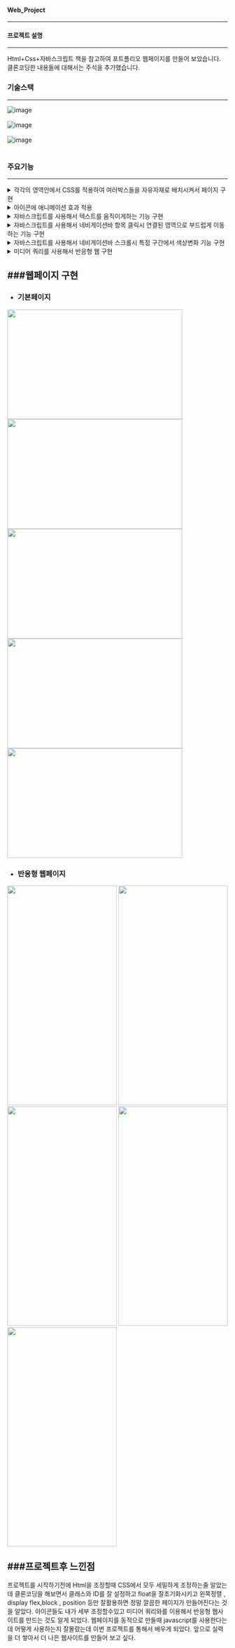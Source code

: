 #### Web_Project
---
#### 프로젝트 설명
---
Html+Css+자바스크립트 책을 참고하여 포트폴리오 웹페이지를 만들어 보았습니다. 클론코딩한 내용들에 대해서는 주석을 추가했습니다.

### 기술스택
---
![image](https://github.com/Jaehyuk-96/web_project/assets/145963663/559ad2bc-be19-497c-9528-3cf32d4b80bb)<br><br>
![image](https://github.com/Jaehyuk-96/web_project/assets/145963663/8443ce9f-7b8c-4ede-ae03-f56173f890e1)<br><br>
![image](https://github.com/Jaehyuk-96/web_project/assets/145963663/84defd1f-0420-438c-9670-55cab5a534b6)<br><br>



### 주요기능
---
 <details>
    <summary>
     각각의 영역안에서 CSS를 적용하여 여러박스들을 자유자재로 배치시켜서 페이지 구현
    </summary> 
  
```html
    <!-- portfolio 컨테이너안에 항상 들어가는 제목과 div 박스 6개를 만들고 각각의 박스안에 이미지 글을 넣음 -->
    <section id="portfolio" class="portfolio">
        <div class="container">
            <div class="title">
                <h4>PORTFOLIOBACK</h4>
                <h2>PortFolio</h2>
            </div>
            <div class="portfolio-me">
                <div class="portfolio-inner">
                    <img src="https://pensive-kowalevski-fdf325.netlify.app/images/mock1.png" alt="샘플이미지">
                    <strong>Branding</strong>
                    <h3>Package Design</h3>
                </div>
                <div class="portfolio-inner">
                    <img src="https://pensive-kowalevski-fdf325.netlify.app/images/mock2.png" alt="샘플이미지">
                    <strong>Developement</strong>
                    <h3>Tablet App DEV</h3>
                </div>
                <div class="portfolio-inner">
                    <img src="https://pensive-kowalevski-fdf325.netlify.app/images/mock3.png" alt="샘플이미지">
                    <strong>Marketing</strong>
                    <h3>Coca Cola</h3>
                </div>
                <div class="portfolio-inner">
                    <img src="https://pensive-kowalevski-fdf325.netlify.app/images/mock4.png" alt="샘플이미지">
                    <strong>App</strong>
                    <h3>FaceBook Clone</h3>
                </div>
                <div class="portfolio-inner">
                    <img src="https://pensive-kowalevski-fdf325.netlify.app/images/mock5.png" alt="샘플이미지">
                    <strong>App</strong>
                    <h3>Netflix</h3>
                </div>
                <div class="portfolio-inner">
                    <img src="https://pensive-kowalevski-fdf325.netlify.app/images/mock6.png" alt="샘플이미지">
                    <strong>Web</strong>
                    <h3>FirmBee Web</h3>
                </div>
            </div>
        </div>
    </section>
```

```css
/* section의 포트폴리오에 float 초기화 */

section.portfolio::after {
  content: "";
  display: block;
  clear: both;
}

/* portfolio-inner div박스에 넓이 margin-right(간격조정) float-left(왼쪽정렬), 
배경색, 테투리색, 아래쪽 여백 지정*/
section.portfolio .portfolio-inner {
  width: 30%;
  margin-right: 5%;
  padding: 1rem 1rem 1.5rem 1rem;
  float: left;
  background-color: #f8f8f8;
  border: 1px solid #ccc;
  margin-bottom: 3rem;
}

/* portfolio- inner의 3번째 6번째 박스에 오른쪽 여백 0지정 간격조정을 위해서*/
section.portfolio .portfolio-inner:nth-child(3n) {
  margin-right: 0;
}

/* portfolio-inner에 이미지 넓이를 100%로 지정 block으로 수직배열*/
section.portfolio .portfolio-inner img {
  width: 100%;
  display: block;
}

/* portfoloio-inner의 strong 색상 간격 조정 block으로 수직배열 */
section.portfolio .portfolio-inner strong {
  color: #ff6a6a;
  margin: 0.5rem 0;
  display: block;
}
```

 </details>
 
 <details>
   <summary>
    아이콘에 애니메이션 효과 적용
   </summary>
  
```html
  <!-- main에 소개페이지를 만들고 다운로드 버튼과 마우스 아이콘을 만듬 -->
    <main id="main">
        <div class = "container">
            <h4>Welcome</h4>
            <h2>I'M A <span></span></h2>
            <p>Lorem ipsum dolor sit amet consecteutr adipisicing elit. Paraesentium dolor quas nulla unde ea officiis?</p>
            <button class="download">DOWNLOAD CV</button>
            <button class="mouse"><i class="fa-solid fa-computer-mouse"></i></button>
        </div>
    </main>
  ```

```css
/* 가져온 마우스 아이콘을 새로운 속성들로 설정 */
main button.mouse {
  background-color: transparent;
  border: none;
  color: white;
  font-size: 2rem;
  position: absolute;
  bottom: 1rem;
  /*위아래로 무한으로 움직이게 애니메이션 설정 */
  left: 50%;
  transform: translateX(-50%);
  animation: upDown 1s ease-in-out infinite;
  cursor: pointer;
}

@keyframes upDown {
  0% {
    bottom: 1rem;
  }
  50% {
    bottom: 1.5rem;
  }
  100% {
    bottom: 1rem;
  }
}
```
  </details>
  
  <details>
   <summary>
    자바스크립트를 사용해서 텍스트를 움직이게하는 기능 구현
   </summary>
   
 ```html
   <!-- main에 소개페이지를 만들고 다운로드 버튼과 마우스 아이콘을 만듬 -->
    <main id="main">
        <div class = "container">
            <h4>Welcome</h4>
            <h2>I'M A <span></span></h2>
 ```

```javascript
//main에 span에서 한글자씩 썻다가 문장완성후 지우고 다시쓰는걸 반복해주는 자바 스크립트
(function () {
    const spanEl = document.querySelector('main h2 span'); //main h2 span 가져와서 spanEl로 선언
    const txtArr = ['Web Publisher', 'Front-End Developer', 'Web UI Designer', 'UX Designer', 'Back-End Developer']; //txtarr 작성
    let index = 0; //index 초기화
    let currentTxt = txtArr[index].split(''); //indextext를 한글자씩 쪼갠걸 currentTxt로 선언
    function writeTxt() {
        //글자 써주는 함수
        spanEl.textContent += currentTxt.shift(); //배열이 할당된 상태면 추출하고 추출한 요소를 원본 배열에서 삭제하는 식으로 하나씩 더해감
        if (currentTxt.length !== 0) {
            //배열의 길이가 0이아닌지 체크해서 모두 출력할떄까지 writetxt()반복
            setTimeout(writeTxt, Math.floor(Math.random() * 100)); //랜덤의 시간으로 writetext출력
        } else {
            //writeTxt() 함수 끝나면
            currentTxt = spanEl.textContent.split(''); //currenttxt에 txt[arr] 쪼갠걸 currenttxt로 선언
            setTimeout(deleteTxt, 3000); //deletetxt() 실행전3초동안쉼
        }
    }
    function deleteTxt() {
        currentTxt.pop(); //currentTxt에 할당된 글자를 가져와서 pop메서드로 마지막 한글자 삭제
        spanEl.textContent = currentTxt.join(''); //한글자 삭제된 요소 배열을 다시 합침
        if (currentTxt.length !== 0) {
            //배열의 길이가 0 이아닐떄까지 deleteTxt() 계속 실행
            setTimeout(deleteTxt, Math.floor(Math.random() * 100)); //없어지는 속도를 랜덤으로 정함
        } else {
            //deleteTxt()가 끝나면
            index = (index + 1) % txtArr.length; //
            currentTxt = txtArr[index].split(''); //index값의 txtarray를 하나씩 쪼개서 선언
            console.log(currentTxt); //출력
            writeTxt(); //writetxt함수 출력
        }
    }
    writeTxt();
})(); //자동으로 함수실행
```
         
  </details>
  
  <details>
   <summary>
    자바스크립트를 사용해서 네비게이션바 항목 클릭시 연결된 영역으로 부드럽게 이동하는 기능 구현
   </summary>

```html
<!-- Header에 about, features portfolio contact 버튼을 만듬 -->
    <header>
        <div class ="container">
            <h1>
                <button data-animation-scroll="true" data-target="#main">Jae</button>
            </h1>
            <nav>
                <ul>
                    <li>
                        <button data-animation-scroll="true" data-target="#about">About</button>
                    </li>
                    <li>
                        <button data-animation-scroll="true" data-target="#features">Features</button>
                    </li>
                    <li>
                        <button data-animation-scroll="true" data-target="#portfolio">Portfolio</button>
                    </li>
                    <li>
                        <button data-animation-scroll="true" data-target="#contact">Contact</button>
                    </li>
                </ul>
            </nav>
        </div>
    </header>    
```

```javascript
// 스크롤 이동 해주는 자바스크립트
const animationMove = function (selector) {
    const targetEl = document.querySelector(selector); //selector 매개변수로 이동할 대상 노드 가져옴
    const browserScrollY = window.scrollY; //웹브라우저의 스크롤정보를 windw.scrolY로 값으로 가져옴
    const targetScrollY = targetEl.getBoundingClientRect().top + browserScrollY; //이동할 대상의 위치를 구함
    window.scrollTo({ top: targetScrollY, behavior: 'smooth' }); //smooth하게 대상으로 이동
};

//data-animation-scroll, data-target을 미리 각버튼마다 html에 작성
const scrollMoveEl = document.querySelectorAll("[data-animation-scroll='true']"); //about features portfolio contact 를가져와서 scrollmoveel 로 선언
for (let i = 0; i < scrollMoveEl.length; i++) {
    //scrollmoveel 4개만큼 반복
    scrollMoveEl[i].addEventListener('click', function (e) {
        //scrollmoveEl로 클릭을 받음
        //
        const target = this.dataset.target; //target에 저장
        animationMove(target); //animationmove 함수에 target 대입
    });
}
```
  </details>
  
  <details>
   <summary>
    자바스크립트를 사용해서 네비게이션바 스크롤시 특정 구간에서 색상변화 기능 구현
   </summary>
   
```html
   <!-- Header에 about, features portfolio contact 버튼을 만듬 -->
    <header>
        <div class ="container">
            <h1>
                <button data-animation-scroll="true" data-target="#main">Jae</button>
            </h1>
            <nav>
                <ul>
                    <li>
                        <button data-animation-scroll="true" data-target="#about">About</button>
                    </li>
                    <li>
                        <button data-animation-scroll="true" data-target="#features">Features</button>
                    </li>
                    <li>
                        <button data-animation-scroll="true" data-target="#portfolio">Portfolio</button>
                    </li>
                    <li>
                        <button data-animation-scroll="true" data-target="#contact">Contact</button>
                    </li>
                </ul>
            </nav>
        </div>
    </header>  
```

```javascript

//네비게이션바가 흰색화면일때 검은색으로 변하게 해주는 자바스크립트
const headerEl = document.querySelector('header'); //header를 가져오고 headerEl로 선언
window.addEventListener('scroll', function () {
    //eventLister 함수 추가
    requestAnimationFrame(scrollCheck); //requestanimation내장함수에 scrollcheck 받음
});
function scrollCheck() {
    //scrollcheck 함수선언
    let browserScrollY = window.scrollY; //BrowserScrollY에 document가 수직으로 얼마나 스크롤 됐는지 픽셀단위로 반환을 같은기능을 가진 세가지로 체크
    if (browserScrollY > 0) {
        //픽셀단위가 0보다 크면
        headerEl.classList.add('active'); //CSS active 실행
    } else {
        //픽셀단위가 0보다 작으면
        headerEl.classList.remove('active'); //CSS active 해제
    }
}

```
  </details>
  
  <details>
   <summary>
    미디어 쿼리를 사용해서 반응형 웹 구현
   </summary>

```css
@media screen and (max-width: 1140px) {
  /* 화면 너비가 1140px 이하일 때의 메인과 섹션 영역의 너비 설정 */
  main .container {
    width: 992px;
  }
  section .container {
    width: 600px;
  }
  section .about-self .left {
    /* 너비 및 여백 조정 */
    width: 100%;
    margin-bottom: 1.5rem;
  }
  section .about-self .right {
    /* 너비 및 여백 조정 */
    width: 100%;
    padding: 0;
  }
  section.do .do-me .do-inner {
    /* 화면이 줄어들 때의 너비 및 여백 조정 (두줄로 보이도록) */
    width: 48%;
    margin-bottom: 1.5rem;
    margin-right: 0;
  }
  section.do .do-me .do-inner:nth-child(2n + 1) {
    /* 1, 3, 5,....번째 본문 사각형에 오른쪽 마진영역 여백 4% 적용 */
    margin-right: 4%;
  }
  section.portfolio .portfolio-me .portfolio-inner {
    /* 화면이 줄어들 때의 너비 및 여백 조정 (두줄로 보이도록) */
    width: 48%;
    margin-right: 0;
  }
  section.portfolio .portfolio-me .portfolio-inner:nth-child(2n + 1) {
    /* 1, 3, 5,....번째 본문 사각형에 오른쪽 마진영역 여백 4% 적용 */
    margin-right: 4%;
  }
  section.contact .contact-me .left {
    /* 화면 비율에 맞게 줄어듬  */
    width: 100%;
    margin-left: 0;
  }
  section.contact .contact-me .right {
    /* 화면 비율에 맞게 줄어듬  */
    width: 100%;
    margin-left: 0;
  }
}
@media screen and (max-width: 992px) {
  html {
    /* 다른 영역들의 rem은 root em이기에 html속성값에 영향받음. 따라서 font size를 따로 설정해주어야 함 */
    font-size: 14px;
  }
  /* 화면 너비가 992px 이하일 때의 메인 영역 너비 설정 */
  main .container {
    width: 768px;
  }
  section.portfolio .portfolio-me .portfolio-inner {
    width: 100%;
  }
}
@media screen and (max-width: 768px) {
  html {
    font-size: 13px;
  }
  /* 화면 너비가 768px 이하일 때의 메인 영역 너비 설정 */
  main .container {
    width: 576px;
  }
  section .container {
    width: 400px;
  }
  section.do .do-me .do-inner {
    width: 100%; /* 768px 이하일 때에는 한 줄에 박스 한 개씩 나오도록 설정 */
    margin-right: 0;
  }
}
@media screen and (max-width: 576px) {
  html {
    font-size: 12px;
  }
  /* 화면 너비가 576px 이하일 때의 메인과 섹션 영역의 너비 설정 */
  main .container {
    width: 400px;
  }
  section .container {
    width: 360px;
  }
}
@media screen and (max-width: 400px) {
  html {
    font-size: 11px;
  }
  /* 화면 너비가 400px 이하일 때의 메인과 섹션 영역의 너비 설정 */
  main .container {
    width: 320px;
  }
  section .container {
    width: 320px;
  }
  main h4 {
    font-size: 1.5rem;
  }
  section .table h2 {
    font-size: 3rem;
  }
}
```
  </details>













###웹페이지 구현
---
* <h3>기본페이지</h3>
<img src="https://github.com/Jaehyuk-96/web_project/assets/145963663/7c6c25f7-43b8-491b-b515-de34dc794013" height="250px" width="400px">
<img src="https://github.com/Jaehyuk-96/web_project/assets/145963663/f64b730b-d1e6-480f-937b-2a763bbc66dd" height="250px" width="400px">
<img src="https://github.com/Jaehyuk-96/web_project/assets/145963663/ea3d08b7-0520-4263-8f6c-af0b5df82ed6" height="250px" width="400px">
<img src="https://github.com/Jaehyuk-96/web_project/assets/145963663/dd36ab2e-67b7-4594-ac7f-72c5eb8d035e" height="250px" width="400px">
<img src="https://github.com/Jaehyuk-96/web_project/assets/145963663/f273a93b-469f-4172-923b-0897a8a91ddc" height="250px" width="400px">

* <h3>반응형 웹페이지</h3>
 <img src="https://github.com/Jaehyuk-96/web_project/assets/145963663/7a577bad-6b90-4148-a7e9-9d38f7283e90" height="500px" width="250px">
 <img src="https://github.com/Jaehyuk-96/web_project/assets/145963663/1ddcbefb-c564-4d7c-88a1-4f366150df7d" height="500px" width="250px">
 <img src="https://github.com/Jaehyuk-96/web_project/assets/145963663/2386f16e-3e71-426c-8ce0-ee02e948a61e" height="500px" width="250px">
 <img src="https://github.com/Jaehyuk-96/web_project/assets/145963663/42598466-5229-4346-9131-2acb3afab447" height="500px" width="250px">
 <img src="https://github.com/Jaehyuk-96/web_project/assets/145963663/b06cd38b-93ba-4ce5-bf6c-3d0f057717c1" height="500px" width="250px">

###프로젝트후 느낀점
 ---
 프로젝트를 시작하기전에 Html을 조정할때 CSS에서 모두 세밀하게 조정하는줄 알았는데 클론코딩을 해보면서 클래스와 ID를 잘 설정하고 float을 잘초기화시키고 왼쪽정렬 , display flex,block , position 등만 잘활용하면 정말 깔끔한 페이지가 만들어진다는 것을 알았다. 아이콘들도 내가 세부 조정할수있고 미디어 쿼리와를 이용해서 반응형 웹사이트를 만드는 것도 알게 되었다. 웹페이지를 동적으로 만들때 javascript를 사용한다는데 어떻게 사용하는지 잘몰랐는데 이번 프로젝트를 통해서 배우게 되었다. 앞으로 실력을 더 쌓아서 더 나은 웹사이트를 만들어 보고 싶다.













